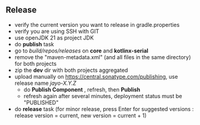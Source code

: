 ## Release
* verify the current version you want to release in gradle.properties
* verify you are using SSH with GIT
* use openJDK 21 as project JDK
* do **publish** task
* go to *build/repos/releases* on **core** and **kotlinx-serial**
* remove the "maven-metadata.xml" (and all files in the same directory) for both projects
* zip the **dev** dir with both projects aggregated
* upload manually on https://central.sonatype.com/publishing, use release name *jayo-X.Y.Z*
  * do **Publish Component** , refresh, then **Publish**
  * refresh again after several minutes, deployment status must be "PUBLISHED"
* do **release** task (for minor release, press Enter for suggested versions : release version = current,
new version = current + 1)
